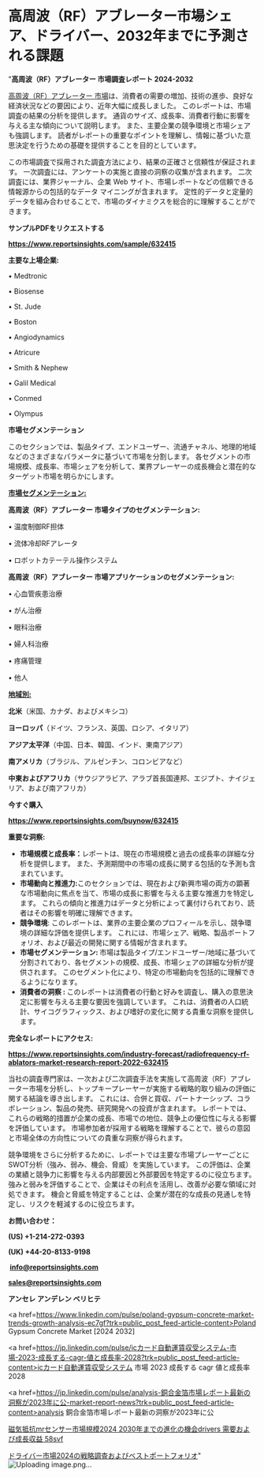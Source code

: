 # 高周波（RF）アブレーター市場シェア、ドライバー、2032年までに予測される課題

"<strong>高周波（RF）アブレーター 市場調査レポート 2024-2032</strong>

<a href=https://www.reportsinsights.com/sample/632415>高周波（RF）アブレーター 市場</a>は、消費者の需要の増加、技術の進歩、良好な経済状況などの要因により、近年大幅に成長しました。 このレポートは、市場調査の結果の分析を提供します。 通貨のサイズ、成長率、消費者行動に影響を与える主な傾向について説明します。 また、主要企業の競争環境と市場シェアも強調します。 読者がレポートの重要なポイントを理解し、情報に基づいた意思決定を行うための基礎を提供することを目的としています。

この市場調査で採用された調査方法により、結果の正確さと信頼性が保証されます。 一次調査には、アンケートの実施と直接の洞察の収集が含まれます。 二次調査には、業界ジャーナル、企業 Web サイト、市場レポートなどの信頼できる情報源からの包括的なデータ マイニングが含まれます。 定性的データと定量的データを組み合わせることで、市場のダイナミクスを総合的に理解することができます。

<strong><b>サンプルPDFをリクエストする</b></strong>

<a href=https://www.reportsinsights.com/sample/632415><strong><u>https://www.reportsinsights.com/sample/632415</u></strong></a>

<strong>主要な上場企業:</strong>

• Medtronic

• Biosense

• St. Jude

• Boston

• Angiodynamics

• Atricure

• Smith & Nephew

• Galil Medical

• Conmed

• Olympus

<strong>市場セグメンテーション</strong>

このセクションでは、製品タイプ、エンドユーザー、流通チャネル、地理的地域などのさまざまなパラメータに基づいて市場を分割します。 各セグメントの市場規模、成長率、市場シェアを分析して、業界プレーヤーの成長機会と潜在的なターゲット市場を明らかにします。

<strong><u>市場セグメンテーション</u></strong><strong><u>:</u></strong>

<strong>高周波（RF）アブレーター 市場タイプのセグメンテーション:</strong>

• 温度制御RF担体

• 流体冷却RFアレータ

• ロボットカテーテル操作システム

<strong>高周波（RF）アブレーター 市場アプリケーションのセグメンテーション:</strong>

• 心血管疾患治療

• がん治療

• 眼科治療

• 婦人科治療

• 疼痛管理

• 他人

<strong><u>地域別</u></strong><strong><u>:</u></strong>

<strong>北米</strong>（米国、カナダ、およびメキシコ）

<strong>ヨーロッパ</strong>（ドイツ、フランス、英国、ロシア、イタリア）

<strong>アジア太平洋</strong>（中国、日本、韓国、インド、東南アジア）

<strong>南アメリカ</strong>（ブラジル、アルゼンチン、コロンビアなど）

<strong>中東およびアフリカ</strong>（サウジアラビア、アラブ首長国連邦、エジプト、ナイジェリア、および南アフリカ）

<strong>今すぐ購入</strong>

<a href=https://www.reportsinsights.com/buynow/632415><strong><u>https://www.reportsinsights.com/buynow/632415</u></strong></a>

<strong>重要な洞察:</strong>
<ul>
  <li><strong>市場規模と成長率：</strong>レポートは、現在の市場規模と過去の成長率の詳細な分析を提供します。 また、予測期間中の市場の成長に関する包括的な予測も含まれています。</li>
  <li><strong>市場動向と推進力:</strong>このセクションでは、現在および新興市場の両方の顕著な市場動向に焦点を当て、市場の成長に影響を与える主要な推進力を特定します。 これらの傾向と推進力はデータと分析によって裏付けられており、読者はその影響を明確に理解できます。</li>
  <li><strong>競争環境</strong>: このレポートは、業界の主要企業のプロフィールを示し、競争環境の詳細な評価を提供します。 これには、市場シェア、戦略、製品ポートフォリオ、および最近の開発に関する情報が含まれます。</li>
  <li><strong>市場セグメンテーション: </strong>市場は製品タイプ/エンドユーザー/地域に基づいて分割されており、各セグメントの規模、成長、市場シェアの詳細な分析が提供されます。 このセグメント化により、特定の市場動向を包括的に理解できるようになります。</li>
  <li><strong>消費者の洞察 : </strong>このレポートは消費者の行動と好みを調査し、購入の意思決定に影響を与える主要な要因を強調しています。 これは、消費者の人口統計、サイコグラフィックス、および嗜好の変化に関する貴重な洞察を提供します。</li>
</ul>
<strong>完全なレポートにアクセス:</strong>

<a href=https://www.reportsinsights.com/industry-forecast/radiofrequency-rf-ablators-market-research-report-2022-632415><strong><u><b>https://www.reportsinsights.com/industry-forecast/radiofrequency-rf-ablators-market-research-report-2022-632415</b></u></strong></a>

当社の調査専門家は、一次および二次調査手法を実施して高周波（RF）アブレーター市場を分析し、トップキープレーヤーが実施する戦略的取り組みの評価に関する結論を導き出します。 これには、合併と買収、パートナーシップ、コラボレーション、製品の発売、研究開発への投資が含まれます。 レポートでは、これらの戦略的措置が企業の成長、市場での地位、競争上の優位性に与える影響を評価しています。 市場参加者が採用する戦略を理解することで、彼らの意図と市場全体の方向性についての貴重な洞察が得られます。

競争環境をさらに分析するために、レポートでは主要な市場プレーヤーごとにSWOT分析（強み、弱み、機会、脅威）を実施しています。 この評価は、企業の業績と競争力に影響を与える内部要因と外部要因を特定するのに役立ちます。 強みと弱みを評価することで、企業はその利点を活用し、改善が必要な領域に対処できます。 機会と脅威を特定することは、企業が潜在的な成長の見通しを特定し、リスクを軽減するのに役立ちます。

<strong>お問い合わせ：</strong>

<strong>(US) +1-214-272-0393</strong>

<strong>(UK) +44-20-8133-9198</strong>

<strong> </strong><a href=info@reportsinsights.com><strong><u>info@reportsinsights.com</u></strong></a>

<a href=sales@reportsinsights.com><strong><u>sales@reportsinsights.com</u></strong></a>

<strong>アンセレ アンデレン ベリヒテ</strong>

<a href=https://www.linkedin.com/pulse/poland-gypsum-concrete-market-trends-growth-analysis-ec7gf?trk=public_post_feed-article-content>Poland Gypsum Concrete Market [2024 2032]</a>

<a href=https://jp.linkedin.com/pulse/icカード自動運賃収受システム-市場-2023-成長する-cagr-値と成長率-2028?trk=public_post_feed-article-content>icカード自動運賃収受システム 市場 2023 成長する cagr 値と成長率 2028</a>

<a href=https://jp.linkedin.com/pulse/analysis-銅合金箔市場レポート最新の洞察が2023年に公-market-report-news?trk=public_post_feed-article-content>analysis 銅合金箔市場レポート最新の洞察が2023年に公</a>

<a href=https://www.linkedin.com/pulse/磁気抵抗mrセンサー市場規模2024-2030年までの進化の機会drivers-需要および成長収益-58svf/>磁気抵抗mrセンサー市場規模2024 2030年までの進化の機会drivers 需要および成長収益 58svf</a>

<a href=https://www.linkedin.com/pulse/ドライバー市場2024の戦略調査およびベストポートフォリオ-community-market-research-mms1f/>ドライバー市場2024の戦略調査およびベストポートフォリオ</a>"
![Uploading image.png…]()

